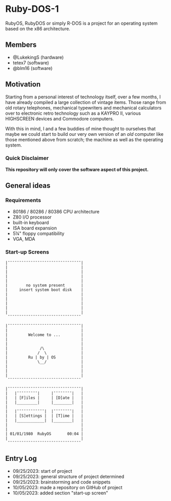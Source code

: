 # Ruby-DOS-1
RubyOS, RubyDOS or simply R-DOS is a project for an operating system based on the x86 architecture.


## Members

  - @LukekingS (hardware)
  - tetex7 (software)
  - @blm16 (software)


## Motivation

Starting from a personal interest of technology itself, over a few months, I have already compiled a large collection of vintage items. Those range from old rotary telephones, mechanical typewriters and mechanical calculators over to electronic retro technology such as a KAYPRO II, various HIGHSCREEN devices and Commodore computers.

With this in mind, I and a few buddies of mine thought to ourselves that maybe we could start to build our very own version of an *old* computer like those mentioned above from scratch; the machine as well as the operating system.


### Quick Disclaimer

**This repository will only cover the software aspect of this project.**


## General ideas

### Requirements

  - 80186 / 80286 / 80386 CPU architecture
  - Z80 I/O processor
  - built-in keyboard
  - ISA board expansion
  - 5¼\" floppy compatibility
  - VGA, MDA


### Start-up Screens

```
|¯¯¯¯¯¯¯¯¯¯¯¯¯¯¯¯¯¯¯¯¯¯¯¯¯¯¯¯¯¯¯¯|
|                                |
|                                |
|                                |
|                                |
|        no system present       |
|     insert system boot disk    |
|                                |
|                                |
|                                |
|                                |
|                                |
 ¯¯¯¯¯¯¯¯¯¯¯¯¯¯¯¯¯¯¯¯¯¯¯¯¯¯¯¯¯¯¯¯

|¯¯¯¯¯¯¯¯¯¯¯¯¯¯¯¯¯¯¯¯¯¯¯¯¯¯¯¯¯¯¯¯|
|                                |
|         Welcome to ...         |
|                                |
|                                |
|              /\                |
|             /  \               |
|         Ru | by | OS           |
|             \__/               |
|                                |
|                                |
|                                |
 ¯¯¯¯¯¯¯¯¯¯¯¯¯¯¯¯¯¯¯¯¯¯¯¯¯¯¯¯¯¯¯¯

|¯¯¯¯¯¯¯¯¯¯¯¯¯¯¯¯¯¯¯¯¯¯¯¯¯¯¯¯¯¯¯¯|
|   |¯¯¯¯¯¯¯¯¯|     |¯¯¯¯¯¯¯¯|   |
|   | [F]iles |     | [D]ate |   |
|   |_________|     |________|   |
|                                |
|   |¯¯¯¯¯¯¯¯¯¯¯¯|  |¯¯¯¯¯¯¯¯|   |
|   | [S]ettings |  | [T]ime |   |
|   |____________|  |________|   |
|                                |
|                                |
| 01/01/1980  RubyOS       00:04 |
|                                |
 ¯¯¯¯¯¯¯¯¯¯¯¯¯¯¯¯¯¯¯¯¯¯¯¯¯¯¯¯¯¯¯¯
```


## Entry Log

  - 09/25/2023: start of project
  - 09/25/2023: general structure of project determined
  - 09/25/2023: brainstorming and code snippets
  - 10/05/2023: made a repository on GitHub of project
  - 10/05/2023: added section \"start-up screen\"
